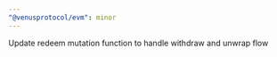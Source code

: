 ```yaml
---
"@venusprotocol/evm": minor
---
```


Update redeem mutation function to handle withdraw and unwrap flow

